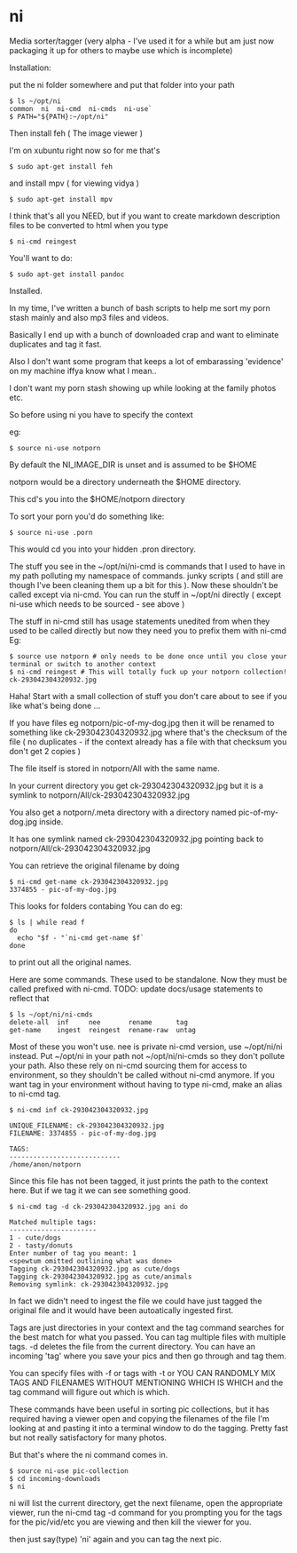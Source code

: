 # ni
Media sorter/tagger (very alpha - I've used it for a while but am just now packaging it up for others to maybe use which is incomplete)


Installation:

put the ni folder somewhere and put that folder into your path

``` 
$ ls ~/opt/ni
common  ni  ni-cmd  ni-cmds  ni-use`
$ PATH="${PATH}:~/opt/ni"
```

Then install feh ( The image viewer )

I'm on xubuntu right now so for me that's

```
$ sudo apt-get install feh
```

and install mpv ( for viewing vidya )

```
$ sudo apt-get install mpv
```

I think that's all you NEED, but if you want to create markdown description files to be converted to html when you type 

```
$ ni-cmd reingest 
```

You'll want to do:

```
$ sudo apt-get install pandoc
 ```
 
Installed.



In my time, I've written a bunch of bash scripts to help me sort my porn stash mainly and also mp3 files and videos.

Basically I end up with a bunch of downloaded crap and want to eliminate duplicates and tag it fast.

Also I don't want some program that keeps a lot of embarassing 'evidence' on my machine iffya know what I mean..

I don't want my porn stash showing up while looking at the family photos etc.  

So before using ni you have to specify the context

eg:

``` 
$ source ni-use notporn
```

By default the NI_IMAGE_DIR is unset and is assumed to be $HOME

notporn would be a directory underneath the $HOME directory.

This cd's you into the $HOME/notporn directory

To sort your porn you'd do something like:

```
$ source ni-use .porn
```

This would cd you into your hidden .pron directory.


The stuff you see in the ~/opt/ni/ni-cmd is commands that I used to have in my path polluting my namespace of commands. 
junky scripts ( and still are though I've been cleaning them up a bit for this ).  Now these shouldn't be called except via
ni-cmd.  You can run the stuff in ~/opt/ni directly ( except ni-use which needs to be sourced - see above )

The stuff in ni-cmd still has usage statements unedited from when they used to be called directly but now they need 
you to prefix them with ni-cmd Eg: 

```
$ source use notporn # only needs to be done once until you close your terminal or switch to another context
$ ni-cmd reingest # This will totally fuck up your notporn collection!
ck-293042304320932.jpg
```

Haha!  Start with a small collection of stuff you don't care about to see if you like what's being done ...

If you have files eg notporn/pic-of-my-dog.jpg then it will be renamed to something like ck-293042304320932.jpg where that's the 
checksum of the file ( no duplicates - if the context already has a file with that checksum you don't get 2 copies )

The file itself is stored in notporn/All with the same name.

In your current directory you get ck-293042304320932.jpg but it is a symlink to notporn/All/ck-293042304320932.jpg

You also get a notporn/.meta directory with a directory named pic-of-my-dog.jpg inside.

It has one symlink named  ck-293042304320932.jpg pointing back to notporn/All/ck-293042304320932.jpg

You can retrieve the original filename by doing 
 
```
$ ni-cmd get-name ck-293042304320932.jpg
3374855 - pic-of-my-dog.jpg
```

This looks for folders contabing
You can do eg:

```
$ ls | while read f
do
  echo "$f - "`ni-cmd get-name $f`
done
```

to print out all the original names.  
  
Here are some commands.  These used to be standalone.  Now they must be called prefixed with ni-cmd.  TODO: update docs/usage statements to reflect that 
 
```
$ ls ~/opt/ni/ni-cmds
delete-all  inf     nee       rename      tag
get-name    ingest  reingest  rename-raw  untag
```

Most of these you won't use.  nee is private ni-cmd version, use ~/opt/ni/ni instead.  Put ~/opt/ni in your path not ~/opt/ni/ni-cmds so they don't pollute your path.  Also these rely on ni-cmd sourcing them for access to environment, so they shouldn't be called without ni-cmd anymore.  If you want tag in your environment without having to type ni-cmd, make an alias to ni-cmd tag.

```
$ ni-cmd inf ck-293042304320932.jpg
  
UNIQUE_FILENAME: ck-293042304320932.jpg
FILENAME: 3374855 - pic-of-my-dog.jpg

TAGS:
----------------------------
/home/anon/notporn
```

Since this file has not been tagged, it just prints the path to the context here.  But if we tag it we can see something good.

```
$ ni-cmd tag -d ck-293042304320932.jpg ani do 

Matched multiple tags:
----------------------
1 - cute/dogs
2 - tasty/donuts
Enter number of tag you meant: 1
<spewtum omitted outlining what was done>
Tagging ck-293042304320932.jpg as cute/dogs
Tagging ck-293042304320932.jpg as cute/animals
Removing symlink: ck-293042304320932.jpg 
```
  
In fact we didn't need to ingest the file we could have just tagged the original file and it would have been autoatically ingested first.
  
Tags are just directories in your context and the tag command searches for the best match for what you passed. You can tag multiple files with multiple tags.  -d deletes the file from the current directory.  You can have an incoming 'tag' where you save your pics and then go through and tag them.
  
You can specify files with -f or tags with -t or YOU CAN RANDOMLY MIX TAGS AND FILENAMES WITHOUT MENTIONING WHICH IS WHICH and the tag command will figure out which is which.
  
These commands have been useful in sorting pic collections, but it has required having a viewer open and copying the filenames of the file I'm looking at and pasting it into a terminal window to do the tagging.  Pretty fast but not really satisfactory for many photos.
  
But that's where the ni command comes in.
  
```
$ source ni-use pic-collection
$ cd incoming-downloads
$ ni
```

ni will list the current directory, get the next filename, open the appropriate viewer, run the ni-cmd tag -d command for you prompting you for the tags for the pic/vid/etc you are viewing and then kill the viewer for you.
  
then just say(type) 'ni' again and you can tag the next pic.
